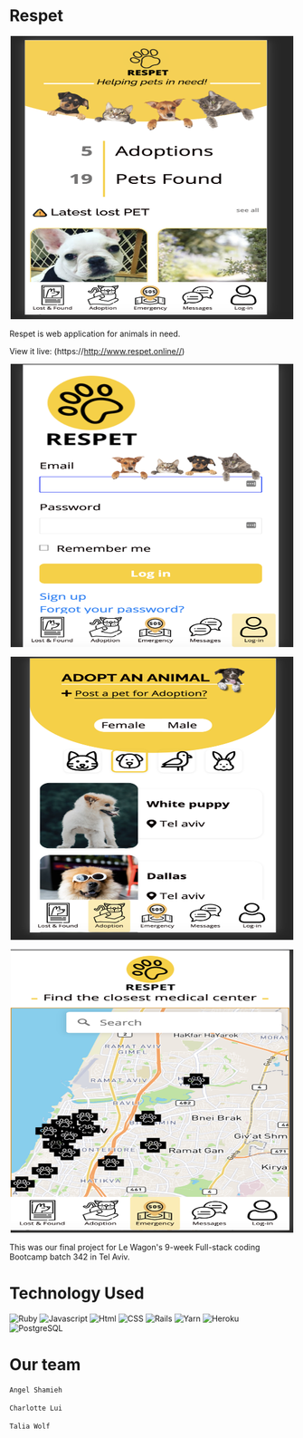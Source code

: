 # Respet

<p align="center">
    <img src="./app/assets/images/1.png" width="500" height="500" alt="landing page" />
</p>

Respet is web application for animals in need.

View it live: (https://http://www.respet.online//)

<p align="center">
 <img src="./app/assets/images/2.png" width="500" height="500" alt="landing page" />
</p>

<p align="center">
  <img src="./app/assets/images/3.png" width="500" height="500" alt="landing page" />
</p>

<p align="center">
<img src="./app/assets/images/4.png" width="500" height="500" alt="landing page" /></p>

This was our final project for Le Wagon's 9-week Full-stack coding Bootcamp batch 342 in Tel Aviv.


# Technology Used
![Ruby](https://img.shields.io/badge/Ruby-language-blue.svg)
![Javascript](https://img.shields.io/badge/Javascript-language-blue.svg)
![Html](https://img.shields.io/badge/HTML-language-blue.svg)
![CSS](https://img.shields.io/badge/CSS-language-blue.svg)
![Rails](https://img.shields.io/badge/Rails-framework-red.svg)
![Yarn](https://img.shields.io/badge/Yarn-package%20manager-red.svg)
![Heroku](https://img.shields.io/badge/Heroku-host-green.svg)
![PostgreSQL](https://img.shields.io/badge/PostgreSQL-database-yellow.svg)

# Our team
    Angel Shamieh

    Charlotte Lui

    Talia Wolf

